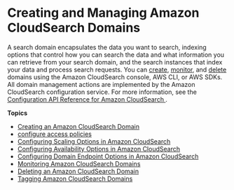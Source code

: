 # Creating and Managing Amazon CloudSearch Domains<a name="creating-managing-domains"></a>

 A search domain encapsulates the data you want to search, indexing options that control how you can search the data and what information you can retrieve from your search domain, and the search instances that index your data and process search requests\. You can [create](creating-domains.md), [monitor](monitoring-domains.md), and [delete](deleting-domains.md) domains using the Amazon CloudSearch console, AWS CLI, or AWS SDKs\. All domain management actions are implemented by the Amazon CloudSearch configuration service\. For more information, see the [Configuration API Reference for Amazon CloudSearch ](configuration-api.md)\.

**Topics**
+ [Creating an Amazon CloudSearch Domain](creating-domains.md)
+ [configure access policies](configuring-access.md)
+ [Configuring Scaling Options in Amazon CloudSearch](configuring-scaling-options.md)
+ [Configuring Availability Options in Amazon CloudSearch](configuring-availability-options.md)
+ [Configuring Domain Endpoint Options in Amazon CloudSearch](configuring-domain-endpoint-options.md)
+ [Monitoring Amazon CloudSearch Domains](monitoring-domains.md)
+ [Deleting an Amazon CloudSearch Domain](deleting-domains.md)
+ [Tagging Amazon CloudSearch Domains](tagging-cloudsearch-domains.md)
